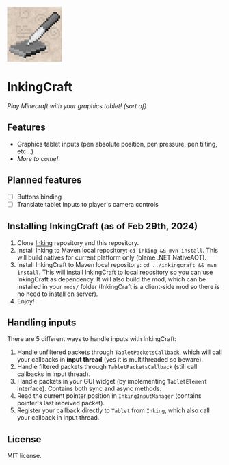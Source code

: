 ![InkingCraft Mod Icon](src/main/resources/assets/inkingcraft/icon.png)

# InkingCraft
_Play Minecraft with your graphics tablet! (sort of)_

## Features
- Graphics tablet inputs (pen absolute position, pen pressure, pen tilting, etc...)
- _More to come!_

## Planned features
- [ ] Buttons binding
- [ ] Translate tablet inputs to player's camera controls

## Installing InkingCraft (as of Feb 29th, 2024)
1. Clone [Inking](https://github.com/nahkd123/inking) repository and this repository.
1. Install Inking to Maven local repository: `cd inking && mvn install`. This will build natives for current platform only (blame .NET NativeAOT).
1. Install InkingCraft to Maven local repository: `cd ../inkingcraft && mvn install`. This will install InkingCraft to local repository so you can use InkingCraft as dependency. It will also build the mod, which can be installed in your `mods/` folder (InkingCraft is a client-side mod so there is no need to install on server).
1. Enjoy!

## Handling inputs
There are 5 different ways to handle inputs with InkingCraft:
1. Handle unfiltered packets through `TabletPacketsCallback`, which will call your callbacks in **input thread** (yes it is multithreaded so beware).
1. Handle filtered packets through `TabletPacketsCallback` (still call callbacks in input thread).
1. Handle packets in your GUI widget (by implementing `TabletElement` interface). Contains both sync and async methods.
1. Read the current pointer position in `InkingInputManager` (contains pointer's last received packet).
1. Register your callback directly to `Tablet` from `Inking`, which also call your callback in input thread.

## License
MIT license.